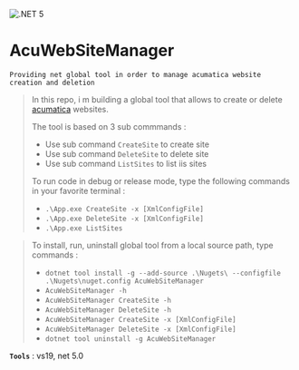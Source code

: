 ![.NET 5](https://github.com/aimenux/AcuWebSiteManager/workflows/.NET%205/badge.svg)

# AcuWebSiteManager
```
Providing net global tool in order to manage acumatica website creation and deletion
```

> In this repo, i m building a global tool that allows to create or delete [acumatica](https://www.acumatica.com/) websites.
>
> The tool is based on 3 sub commmands :
> - Use sub command `CreateSite` to create site
> - Use sub command `DeleteSite` to delete site
> - Use sub command `ListSites` to list iis sites
>
> To run code in debug or release mode, type the following commands in your favorite terminal : 
> - `.\App.exe CreateSite -x [XmlConfigFile]`
> - `.\App.exe DeleteSite -x [XmlConfigFile]`
> - `.\App.exe ListSites`
>

> To install, run, uninstall global tool from a local source path, type commands :
> - `dotnet tool install -g --add-source .\Nugets\ --configfile .\Nugets\nuget.config AcuWebSiteManager`
> - `AcuWebSiteManager -h`
> - `AcuWebSiteManager CreateSite -h`
> - `AcuWebSiteManager DeleteSite -h`
> - `AcuWebSiteManager CreateSite -x [XmlConfigFile]`
> - `AcuWebSiteManager DeleteSite -x [XmlConfigFile]`
> - `dotnet tool uninstall -g AcuWebSiteManager`
>

**`Tools`** : vs19, net 5.0